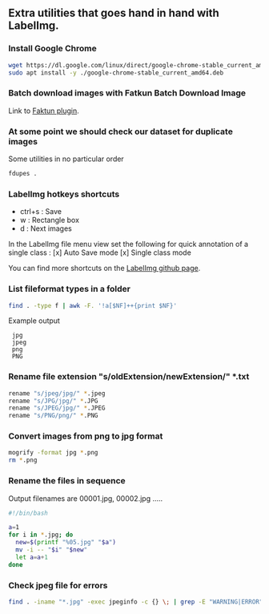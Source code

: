 ## Extra utilities that goes hand in hand with LabelImg.
 
### Install Google Chrome
```bash
wget https://dl.google.com/linux/direct/google-chrome-stable_current_amd64.deb
sudo apt install -y ./google-chrome-stable_current_amd64.deb
```
### Batch download images with Fatkun Batch Download Image
Link to [Faktun plugin](https://chrome.google.com/webstore/detail/fatkun-batch-download-ima/nnjjahlikiabnchcpehcpkdeckfgnohf/RK%3D2/RS%3DPnB3CMxxSoOYRnLD3KKFviCVQvs-).

###  At some point we should check our dataset for duplicate images
Some utilities in no particular order
```bash
fdupes .
```


###  LabelImg hotkeys shortcuts

- ctrl+s  : Save
- w	: Rectangle box
- d : Next images

In the LabelImg file menu view set the following for quick annotation of a single class :
  [x] Auto Save mode
  [x] Single class mode 

You can find more shortcuts on the [LabelImg github page](https://github.com/tzutalin/labelImg).


### List fileformat types in a folder
```bash
find . -type f | awk -F. '!a[$NF]++{print $NF}'
```
Example output
```
 jpg
 jpeg
 png
 PNG
```


### Rename file extension "s/oldExtension/newExtension/" *.txt
```bash
rename "s/jpeg/jpg/" *.jpeg
rename "s/JPG/jpg/" *.JPG
rename "s/JPEG/jpg/" *.JPEG
rename "s/PNG/png/" *.PNG
```

### Convert images from png to jpg format
```bash
mogrify -format jpg *.png
rm *.png
```



### Rename the files in sequence
Output filenames are 00001.jpg, 00002.jpg .....

```bash
#!/bin/bash

a=1
for i in *.jpg; do
  new=$(printf "%05.jpg" "$a") 
  mv -i -- "$i" "$new"
  let a=a+1
done
```


### Check jpeg file for errors
```bash
find . -iname "*.jpg" -exec jpeginfo -c {} \; | grep -E "WARNING|ERROR"
```